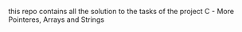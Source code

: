 this repo contains all the solution to the tasks of the project C - More Pointeres, Arrays and Strings
